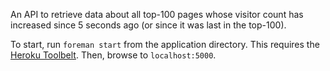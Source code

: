An API to retrieve data about all top-100 pages whose visitor count has increased since 5 seconds ago (or since it was last in the top-100).

To start, run `foreman start` from the application directory. This requires the [Heroku Toolbelt](https://toolbelt.heroku.com/). Then, browse to `localhost:5000`.

